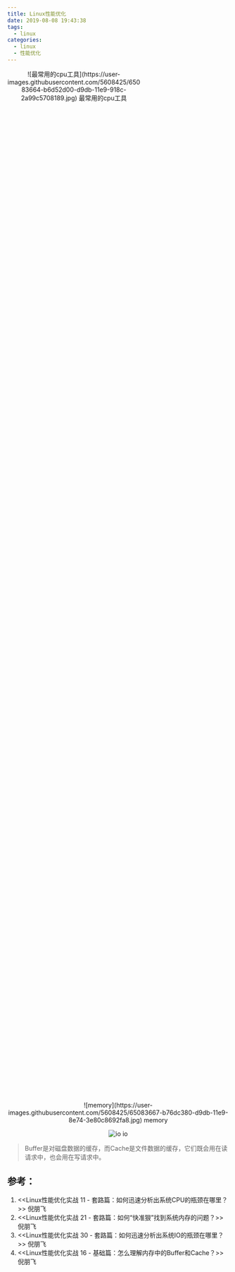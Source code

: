 ```yaml
---
title: Linux性能优化
date: 2019-08-08 19:43:38
tags:
  - linux
categories:
  - linux
  - 性能优化  
---
```


<p hidden></p>

<!-- more -->

<div style="width:60%; height:60%; text-align: center;">
![最常用的cpu工具](https://user-images.githubusercontent.com/5608425/65083664-b6d52d00-d9db-11e9-918c-2a99c5708189.jpg)
最常用的cpu工具
</div>

<div style="text-align: center;">
![memory](https://user-images.githubusercontent.com/5608425/65083667-b76dc380-d9db-11e9-8e74-3e80c8692fa8.jpg)
memory


![io](https://user-images.githubusercontent.com/5608425/65083666-b6d52d00-d9db-11e9-9b57-e6a9f74235be.JPG)
io
</div>


> Buffer是对磁盘数据的缓存，而Cache是文件数据的缓存，它们既会用在读请求中，也会用在写请求中。

## 参考：

1. <<Linux性能优化实战  11 - 套路篇：如何迅速分析出系统CPU的瓶颈在哪里？>> 倪朋飞
2. <<Linux性能优化实战  21 - 套路篇：如何“快准狠”找到系统内存的问题？>> 倪朋飞
3. <<Linux性能优化实战  30 - 套路篇：如何迅速分析出系统IO的瓶颈在哪里？>> 倪朋飞
4. <<Linux性能优化实战  16 - 基础篇：怎么理解内存中的Buffer和Cache？>> 倪朋飞

